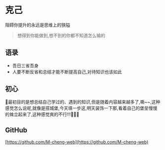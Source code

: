 # 克己
阻碍你提升的永远是思维上的狭隘
> 想得到你能做到,想不到的你都不知道怎么输的

## 语录
+ 吾日三省吾身
+ 人要不断反省和总结才能不断提高自己,对待知识也该如此

## 初心
:cactus:最初目的是想总结自己学过的、遇到的知识,但是随着内容越来越多了,嘶~~,这种感觉怎么说呢,就像是搭城堡,今天填一步这,明天装饰一下那,看着自己的堡垒慢慢的耸立起来了,这种感觉爽的不行!!!:rocket::rocket::rocket:

## GitHub
[https://github.com/M-cheng-web](https://github.com/M-cheng-web)